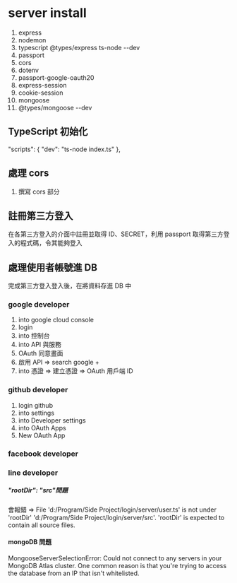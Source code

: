 # server install

1. express
2. nodemon
3. typescript @types/express ts-node --dev
4. passport
5. cors
6. dotenv
7. passport-google-oauth20
8. express-session
9. cookie-session
10. mongoose
11. @types/mongoose --dev

## TypeScript 初始化

"scripts": {
"dev": "ts-node index.ts"
},

## 處理 cors

1. 撰寫 cors 部分

## 註冊第三方登入

在各第三方登入的介面中註冊並取得 ID、SECRET，利用 passport 取得第三方登入的程式碼，令其能夠登入

## 處理使用者帳號進 DB

完成第三方登入登入後，在將資料存進 DB 中

### google developer

1. into google cloud console
2. login
3. into 控制台
4. into API 與服務
5. OAuth 同意畫面
6. 啟用 API => search google +
7. into 憑證 => 建立憑證 => OAuth 用戶端 ID

### github developer

1. login github
2. into settings
3. into Developer settings
4. into OAuth Apps
5. New OAuth App

### facebook developer

### line developer

##### "rootDir": "src"問題

會報錯 => File 'd:/Program/Side Project/login/server/user.ts' is not under 'rootDir' 'd:/Program/Side Project/login/server/src'. 'rootDir' is expected to contain all source files.

#### mongoDB 問題

MongooseServerSelectionError: Could not connect to any servers in your MongoDB Atlas cluster. One common reason is that you're trying to access the database from an IP that isn't whitelisted.

